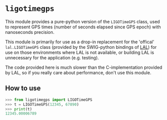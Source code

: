 # `ligotimegps`

This module provides a pure-python version of the `LIGOTimeGPS` class, used to represent GPS times (number of seconds elapsed since GPS epoch) with nanoseconds precision.

This module is primarily for use as a drop-in replacement for the 'offical' `lal.LIGOTimeGPS` class (provided by the SWIG-python bindings of [LAL](//wiki.ligo.org/DASWG/LALSuite)) for use on those environments where LAL is not available, or building LAL is unnecessary for the application (e.g. testing).

The code provided here is much slower than the C-implementation provided by LAL, so if you really care about performance, don't use this module.

## How to use

```python
>>> from ligotimegps import LIGOTimeGPS
>>> t = LIGOTimeGPS(12345, 67890)
>>> print(t)
12345.00006789
```
